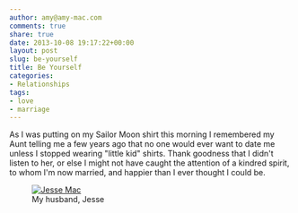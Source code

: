 ```yaml
---
author: amy@amy-mac.com
comments: true
share: true
date: 2013-10-08 19:17:22+00:00
layout: post
slug: be-yourself
title: Be Yourself
categories:
- Relationships
tags:
- love
- marriage
---
```


As I was putting on my Sailor Moon shirt this morning I remembered my Aunt telling me a few years ago that no one would ever want to date me unless I stopped wearing "little kid" shirts. Thank goodness that I didn't listen to her, or else I might not have caught the attention of a kindred spirit, to whom I'm now married, and happier than I ever thought I could be.

<figure class="text-center">
  <a href="http://www.flickr.com/photos/amy_sloan/6890336792/"><img src="http://farm7.staticflickr.com/6103/6890336792_28c617c2b7_z.jpg" alt="Jesse Mac"></a>
  <figcaption>My husband, Jesse</figcaption>
</figure>
